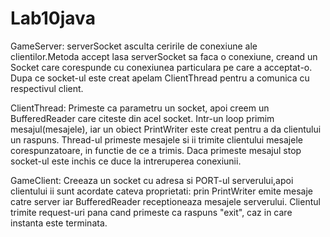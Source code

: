 # Lab10java

GameServer:
serverSocket asculta ceririle de conexiune ale clientilor.Metoda accept lasa
serverSocket sa faca o conexiune, creand un Socket care corespunde cu conexiunea
particulara pe care a acceptat-o. Dupa ce socket-ul este creat apelam ClientThread
pentru a comunica cu respectivul client.

ClientThread: Primeste ca parametru un socket, apoi creem un BufferedReader
care citeste din acel socket. Intr-un loop primim mesajul(mesajele), iar un
obiect PrintWriter este creat pentru a da clientului un raspuns.
Thread-ul primeste mesajele si ii trimite clientului mesajele corespunzatoare,
in functie de ce a trimis. Daca primeste mesajul stop socket-ul este inchis ce duce
la intreruperea conexiunii.

GameClient: Creeaza un socket cu adresa si PORT-ul serverului,apoi clientului
ii sunt acordate cateva proprietati: prin PrintWriter emite mesaje catre
server iar BufferedReader receptioneaza mesajele serverului. Clientul trimite
request-uri pana cand primeste ca raspuns "exit", caz in care instanta este
terminata.
